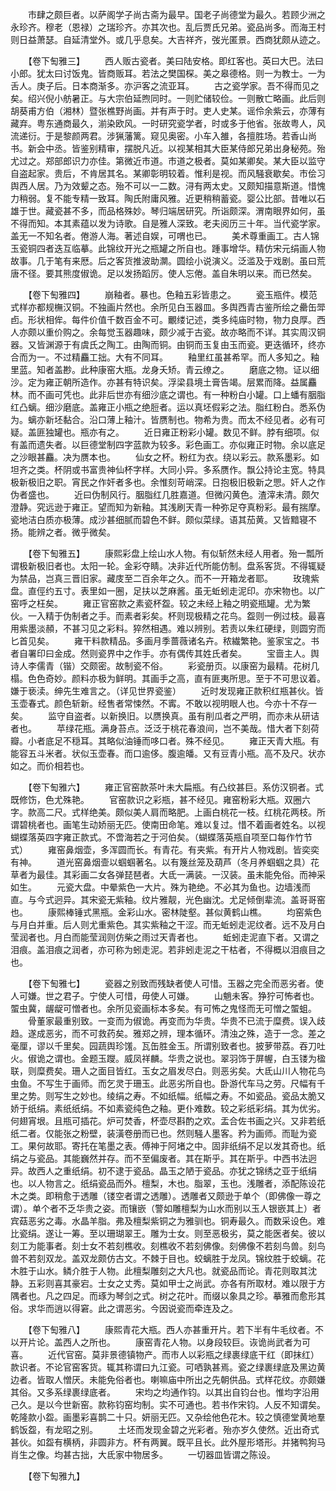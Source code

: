 <!-- { "loadSidebar": true } -->
　　市肆之颇巨者。以萨阁学子尚古斋为最早。国老子尚德堂为最久。若顾少洲之永珍齐。穆老（恩禄）之瑞珍齐。亦其次也。乱后贾氏兄弟。瓷品尚多。而海王村则日益萧瑟。自延清堂外。或几乎息矣。大吉祥齐，弢光匿景。西商犹颇从迹之。

　　【卷下匋雅三】
　　西人贩古瓷者。美曰陆安格。即红客也。英曰大巴。法曰小郎。犹太曰讨饭鬼。皆商贩耳。若法之樊国棎。美之皋德格。则一为教士。一为舌人。庚子后。日本商渐多。亦沪客之流亚耳。
　　古之瓷学家。吾不得而见之矣。绍兴倪小舫暑正。与大宗伯延煦同时。一则贮储较俭。一则散亡略画。此后则胡葵甫方伯（湘林）暨张樵野尚画。并有声于时。吏人史某。谣伶余紫云，亦薄有藏弃。粤东通商最久，湔染欧风。一时研究瓷学者，时或多于他省。张故粤人，风流递衍。于是黎颜两君。涉猟藩篱。窥见奥密。小车入雒，各擅胜场。若香山尚书。新会中丞。皆鉴别精审，摆脱凡近。以视某相其大臣某侍郎兄弟出身秘苑。殆尤过之。郑部郎识力亦佳。第微近市道。市道之极者。莫如某卿矣。某大臣以监守自盗起家。贵后，不肯居其名。某卿彰明较着。惟利是视。而风騒衰歇矣。市侩习舆西人居。乃为效颦之态。殆不可以一二数。浔有两太史。又颇知描意斯道。惜愧力稍弱。复不能专精一致耳。陶氏附庸风雅。近更稍稍蓄瓷。婴公比部。昔唯以石雄于世。藏瓷甚不多，而品格殊妙。琴归端居研究。所诣颇深。渭南眼界如何，虽不得而知。本其素蕴以发为诗歌。自是雅人深致。老夫阅历三十年。当代瓷学家。盖无一不知名者。倦游人海。著述自娱，可喟也已。
　　美术尊重画工。古人锦玉瓷铜四者迭互临摹。此锦纹开光之瓶罐之所自也。踵事增华。精仿宋元绢画人物故事。几于笔有来厯。后之客货推波助灁。圆绘小说演义。泛滥及于戏剧。虽曰荒唐不径。要其熊度俶诡。足以发扬蹈厉。使人忘倦。盖自朱明以来。而已然矣。

　　【卷下匋雅四】
　　崩釉者。暴也。色釉五彩皆患之。
　　瓷玉瓶件。模范式样亦都规橅汉铜。不独画片然也。余所见白玉器皿。多舆西青古鉴所绘之罍缶斝卣。形状相侔。每件价值千数百金不可。覼缕记述，类多纯庙时物，物力良厚。西人亦颇以重价购之。余每觉玉器趣味，颇少减于古瓷。故亦略而不详。其实周汉铜器。又皆渊源于有虞氏之陶工。由陶而铜。由铜而玉复由玉而瓷。更迭循环，终亦合而为一。不过精麤工拙。大有不同耳。
　　釉里红虽甚希罕。而人多知之。釉里蓝。知者盖尠。此种康窑大瓶。龙身夭矫。青云缭之。
　　磨底之物。证以细沙。定为雍正朝所造作。亦甚有特识矣。浮梁县境土膏告竭。层累而降。益属麤林。而不画可凭也。此非后世亦有细沙底之谓也。有一种粉白小罐。口上蟠有胭脂红凸螭。细沙磨底。盖雍正小瓶之绝脰者。运以真坯假彩之法。脂红粉白。悉系伪为。螭亦新坯黏合。沿口薄上釉汁。皆赝制也。物希为贵。而太不经见者。必有可疑。盖匪独罐也。瓶亦有之。
　　近日雍正粉彩小罐。数见不鲜。脖有细项。似有盖而遗失者。以巨德堂制四字蓝款为较多。彩色画工。亦似雍正时物。余以底足之沙眼甚麤。决为赝本也。
　　仙女之杯。粉红为衣。绕以彩云。款系墨彩。如坦齐之类。杯阴或书富贵神仙杯字样。大同小异。多系赝作。飘公持论主宽。特具极新极旧之职。宵民之作奸者多也。余惟刻苛峭深。日抱极旧极新之愳。奸人之作伪者盛也。
　　近曰伪制风行。胭脂红几胜嘉道。但微闪黄色。渣滓未清。颇欠澄静。究远逊于雍正。望而知为新釉。其浅刷天青一种弥足夺真粉彩。最有揣摩。瓷地洁白质亦极薄。成沙甚细腻而碧色不鲜。颇似菜绿。语其茄黄。又皆黯寝不扬。能辨之者。微乎微矣。

　　【卷下匋雅五】
　　康熙彩盘上绘山水人物。有似斩然未经人用者。殆一瓢所谓极新极旧者也。太阳一轮。金彩夺睛。决非近代所能仿制。盘系客货。不得辄疑为禁品，岂真三晋旧家。藏庋至二百余年之久。而不一开箱龙者耶。
　　玫瑰紫盘。直俓约五寸。表里如一圈，足扶以芝麻酱。虽无蚯蚓走泥印。亦宋物也。以广窑呼之枉矣。
　　雍正官窑款之素瓷杯盌。较之未经上釉之明瓷瓶罐。尤为繁伙。一入精于伪制者之手。而素者彩矣。杯则现极精之花鸟。盌则一例过枝。最喜用紫墨淡頳，不甚习见之彩料。猝然相遇。难以辨别。若责以朱红硬绿，则圆穷而匕首见矣。
　　雍干料款精品。多画月季蔷薇诸名卉。秾繊繁艳。鉴家宝之。书者自署印曰金成。然则瓷界中之作手。亦有偶传其姓氏者矣。
　　宝啬主人。舆诗人李儒青（锴）交颇密。故制瓷不俗。
　　彩瓷册页。以康窑为最精。花树几榻。色色奇妙。颜料亦极为鲜明。其画手之高，直有匪夷所思。至于不可思议着。嫌于亵渎。绅先生难言之。（详见世界瓷鉴）
　　近时发现雍正款积红瓶甚伙。皆玉壶春式。颜色斩新。经售者常悚然。不寗。不敢以视明眼人也。今亦十不存一矣。
　　监守自盗者。以新换旧。以赝换真。虽有削瓜者之严明，而亦未从研诘者也。
　　苹绿花瓶。满身苔点。泛泛于桃花春浪间，岂不美哉。惜大者下刻荷瓣。小者底足不穏耳。其略似油锤而哆口者。殊不经见。
　　雍正天青大瓶。有能容五斗米者。状似玉壶春。而口逾侈。腹逾皤。又有豆青小瓶。高不及尺。状亦如之。而价相若也。

　　【卷下匋雅六】
　　雍正官窑款茶叶未大扁瓶。有凸纹甚巨。系仿汉铜者。式既修饬，色尤殊艳。
　　官窑款识之彩瓶，甚不经见。雍窑粉彩大瓶。双圈六字。款高二尺。式样绝美。颇似美人肩而略肥。上画白桃花一枝。红桃花两枝。所谓碧桃者也。画笔生动娇丽无匹。使南田命笔。难以复过。惜不着画者姓名。以视蝴蝶落英四字雍正款式。不啻海若之于河伯矣。（蝴蝶落英瓶自项至口每作竹节式）
　　雍窑鼻烟壶，多浑圆而长。有青花。有夹紫。有开片人物戏剧。皆奕奕有神。
　　道光窑鼻烟壸以蝈蝈著名。以有篾丝笼及葫芦（冬月养蝈蝈之具）花草者为最佳。其彩画二女各弹琵琶者。大氐一满装。一汉装。虽未能免俗。而神采如生。
　　元瓷大盘。中晕紫色一大片。殊为艳绝。不必其为鱼也。边墙浅而直。与今式迥异。其宋瓷无紫釉。纹片雅靓，光色幽沈。尤足倾倒辈流。盖哥哥窑也。
　　康熙棒锤式黑瓶。金彩山水。密林陡壑。甚似黄鹤山樵。
　　均窑紫色与月白并重。后人则尤重紫色。其实紫釉之干涩。而无蚯蚓走泥纹者。远不及月白莹润者也。月白而能莹润则仿柴之雨过天青者也。
　　蚯蚓走泥直下者。又谓之泪痕。盖泪痕之润者，亦可称为蚓走泥。若非蚓走泥之干枯者，不得概以泪痕目之也。

　　【卷下匋雅七】
　　瓷器之别致而残缺者使人可惜。玉器之完全而恶劣者。使人可嫌。世之君子。宁使人可惜，毋使人可嫌。
　　山魈未客。狰狞可怖者也。蜰虫冀，龌龊可憎者也。余所见瓷画标本多矣。有可怖之鬼怪而无可憎之蜰蛆。
　　骨董家最重别致。一变而为俶诡。再变而为华贵。华贵不已流于糜费。误入歧趋。遂成恶劣，而不可救药矣。雅郑之辨，理本循环。清浊之殊，造于一念。差之毫厘，谬以千里矣。园蔬舆珍馐。瓦缶胜金玉。所谓别致者也。披萝带荔。吞刀吐火。俶诡之谓也。金题玉躞。威凤祥麟。华贵之说也。翠羽饰于屏幄，白玉镂为楹联，则糜费矣。珊人之面目皆红。玉女之眉发尽白。则恶劣矣。大氐山川人物花鸟虫鱼。不写生于画师。而乞灵于珊玉。此恶劣所自也。卧游代车马之劳。尺幅有千里之势。则写生之妙也。绫绢之寿。不如纸幅。纸幅之寿。不如瓷品。瓷品太脆又娇于纸绢。素纸纸绢。不如素瓷纯色之釉。更仆难数。较之彩纸彩绢。其为优劣。何翅宵垠。且瓶可插花。炉可焚香，杯壶尽斟酌之欢。盂合佐书画之兴。又非若纸纸二者。仅能张之粉壁，装潢卷册而已也。然则騒人墨客。矜为画师。而耻为瓷工。果何故耶。寄托在笔墨之表。傅神于阿堵之中。固非纸绢不足以发其奇也。纸绢之与瓷品。其能巍然并存。而不至偏废者。其在斯乎。其在斯乎。中西书法迥异。故西人之重纸绢。初不逮于瓷品。晶玉之陋于瓷品。亦犹之锦绣之亚于纸绢也。以人物言之。纸绢瓷品而外。檀梨，木也。脂翠，玉也。浅雕者，添配陈设花木之类。即稍愈于透雕（镂空者谓之透雕）。透雕者又颇逊于单个（即佛像一尊之谓）。单个者不乏华贵之姿。而镶嵌（警如雕檀梨为山水而别以玉人银嵌其上）者宾菇恶劣之毒。水晶羊脂。弗及檀梨紫铜之为雅驯也。铜寿最久。而数采设色。难比瓷绢。遂让一筹。至以珊瑚翠王。雕为士女。则至恶极劣，莫之能医者矣。彼以刻工为能事者。刻士女不若刻樵收。刻樵收不若刻佛像。刻佛像不若刻鸟兽。刻鸟兽不若刻双龙。盖双龙颇仿古文。不棘于目也。蛟螭胜于龙凤。锦纹胜于蛟螭。花木胜于山水。鳞介胜于人物。此檀梨雕刻之大凡也。就瓷品而论。青花则取其沈静。五彩则喜其豪宕。士女之丈秀。莫如甲士之尚武。亦各有所取材。难以限于方隅者也。凡之四足。而琢为琴剑之式。树之花叶。而缀以象具之珍。摹雅而愈形其俗。求华而逍以得窘。此之谓恶劣。今因说瓷而牵连及之。

　　【卷下匋雅八】
　　康熙青花大瓶。西人亦甚重开片。若下半有牛毛纹者。不以开片论。盖西人之所也。
　　康窑青花人物。以身段较巨。诙诡尚武者为可喜。
　　近代官窑。莫非景德镇物产。而市人以彩瓶之绿裹绿底干红（即抹红）款识者。不论官窑客货。辄其称谓曰九江瓷。可哂孰甚焉。瓷之绿裹绿底及黑边黄边者。皆取人憎厌。未能免俗者也。喇嘛庙中所出之先朝供品。式样花纹。亦颇嫌其俗。又多系绿裹绿底者。
　　宋均之均通作钧。以其出自钧台也。惟均字沿用己久。是以今世新窑。款称钧窑均制。实不可通也。若书作宋钧。人反不知谓矣。乾隆款小盌。画墨彩喜鹊二十只。妍丽无匹。又杂绘他色花木。较之慎德堂黄地羣鹤饭盌，有龙昭之别。
　　土坯而发现金碧之光彩者。殆亦岁久使然。近出奇式甚伙。如盌有横柄，非圆非方。杯有两翼。既平且长。此外屋形塔形。并猪鸭狗马肖生之像。均甚古拙，大氐家中物居多。
　　一切器皿皆谓之陈设。

　　【卷下匋雅九】
